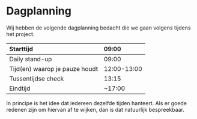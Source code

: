 # Dagplanning
Wij hebben de volgende dagplanning bedacht die we gaan volgens tijdens het project.


|Starttijd|09:00|
| :- | :- |
|Daily stand-up|09:00|
|Tijd(en) waarop je pauze houdt|12:00-13:00|
|Tussentijdse check|13:15|
|Eindtijd|~17:00|

In principe is het idee dat iedereen dezelfde tijden hanteert. Als er goede redenen zijn om hiervan af te wijken, dan is dat natuurlijk bespreekbaar.
